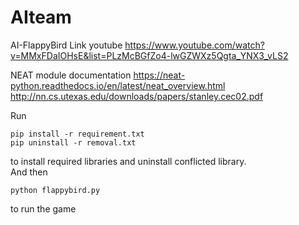# AIteam
AI-FlappyBird Link youtube
https://www.youtube.com/watch?v=MMxFDaIOHsE&list=PLzMcBGfZo4-lwGZWXz5Qgta_YNX3_vLS2

NEAT module documentation 
https://neat-python.readthedocs.io/en/latest/neat_overview.html
http://nn.cs.utexas.edu/downloads/papers/stanley.cec02.pdf


Run 
``` 
pip install -r requirement.txt
pip uninstall -r removal.txt
```
to install required libraries and uninstall conflicted library. <br>
And then
```
python flappybird.py
```
to run the game
